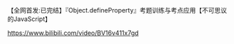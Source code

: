 【全网首发:已完结】『Object.defineProperty』考题训练与考点应用【不可思议的JavaScript】  

https://www.bilibili.com/video/BV16v411x7gd
